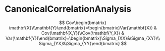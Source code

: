 # CanonicalCorrelationAnalysis

$$
Cov\begin{bmatrix} \mathbf{X}\\\mathbf{Y}\end{bmatrix}=\begin{bmatrix}Var(\mathbf{X}) & Cov(\mathbf{X,Y})\\Cov(\mathbf{Y,X}) & Var(\mathbf{Y})\end{bmatrix}=\begin{bmatrix}\Sigma_{XX}&\Sigma_{XY}\\\Sigma_{YX}&\Sigma_{YY}\end{bmatrix}
$$

